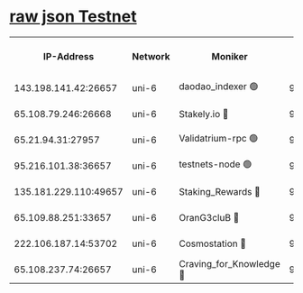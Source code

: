 [raw json Testnet](https://rpc-check.junot.stavr.tech/junot/rpc-junot-result.json)
=


<table><tr><th>IP-Address</th><th>Network</th><th>Moniker</th><th>Latest Block Height</th><th>Earliest Block Height</th><th>Catching Up</th><th>Tx Index</th><th>Voting Power</th><th>Scan Time</th></tr><tr><td>143.198.141.42:26657</td><td>uni-6</td><td>daodao_indexer 🟢</td><td>9158651</td><td>1</td><td>False</td><td>off</td><td>0</td><td>2024-03-23T19:26:40.316057489UTC</td></tr><tr><td>65.108.79.246:26668</td><td>uni-6</td><td>Stakely.io 🔴</td><td>9158645</td><td>1570872</td><td>False</td><td>on</td><td>11</td><td>2024-03-23T19:26:22.580020820UTC</td></tr><tr><td>65.21.94.31:27957</td><td>uni-6</td><td>Validatrium-rpc 🟢</td><td>9158643</td><td>2943363</td><td>False</td><td>on</td><td>0</td><td>2024-03-23T19:26:18.186581814UTC</td></tr><tr><td>95.216.101.38:36657</td><td>uni-6</td><td>testnets-node 🟢</td><td>9158646</td><td>8116304</td><td>False</td><td>on</td><td>0</td><td>2024-03-23T19:26:24.933909912UTC</td></tr><tr><td>135.181.229.110:49657</td><td>uni-6</td><td>Staking_Rewards 🔴</td><td>9158652</td><td>8388763</td><td>False</td><td>on</td><td>1008</td><td>2024-03-23T19:26:47.083179446UTC</td></tr><tr><td>65.109.88.251:33657</td><td>uni-6</td><td>OranG3cluB 🔴</td><td>9158651</td><td>8418953</td><td>False</td><td>on</td><td>11</td><td>2024-03-23T19:26:44.731867376UTC</td></tr><tr><td>222.106.187.14:53702</td><td>uni-6</td><td>Cosmostation 🔴</td><td>9158640</td><td>9017363</td><td>False</td><td>on</td><td>109013</td><td>2024-03-23T19:26:15.853191946UTC</td></tr><tr><td>65.108.237.74:26657</td><td>uni-6</td><td>Craving_for_Knowledge 🔴</td><td>9158650</td><td>9080155</td><td>False</td><td>on</td><td>9004</td><td>2024-03-23T19:26:37.413984530UTC</td></tr></table>
